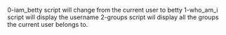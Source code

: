 
0-iam_betty script will change from the current user to betty
1-who_am_i script will display the username
2-groups script wil display all the groups the current user belongs to.
